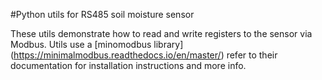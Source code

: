#Python utils for RS485 soil moisture sensor

These utils demonstrate how to read and write registers to the sensor via Modbus. Utils use a  [minomodbus library] (https://minimalmodbus.readthedocs.io/en/master/) refer to their documentation for installation instructions and more info.